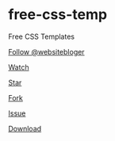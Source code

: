 # free-css-temp
Free CSS Templates

<!-- Place this tag where you want the button to render. -->
<a class="github-button" href="https://github.com/websitebloger" data-size="large" data-show-count="true" aria-label="Follow @websitebloger on GitHub">Follow @websitebloger</a>

<!-- Place this tag in your head or just before your close body tag. -->
<script async defer src="https://buttons.github.io/buttons.js"></script>

<!-- Place this tag where you want the button to render. -->
<a class="github-button" href="https://github.com/websitebloger/free-css-temp/subscription" data-size="large" data-show-count="true" aria-label="Watch websitebloger/free-css-temp on GitHub">Watch</a>

<!-- Place this tag where you want the button to render. -->
<a class="github-button" href="https://github.com/websitebloger/free-css-temp" data-size="large" data-show-count="true" aria-label="Star websitebloger/free-css-temp on GitHub">Star</a>

<!-- Place this tag where you want the button to render. -->
<a class="github-button" href="https://github.com/websitebloger/free-css-temp/fork" data-size="large" data-show-count="true" aria-label="Fork websitebloger/free-css-temp on GitHub">Fork</a>

<!-- Place this tag where you want the button to render. -->
<a class="github-button" href="https://github.com/websitebloger/free-css-temp/issues" data-size="large" data-show-count="true" aria-label="Issue websitebloger/free-css-temp on GitHub">Issue</a>

<!-- Place this tag where you want the button to render. -->
<a class="github-button" href="https://github.com/websitebloger/free-css-temp/archive/master.zip" data-size="large" aria-label="Download websitebloger/free-css-temp on GitHub">Download</a>
